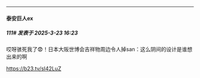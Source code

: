 ﻿
*****

####  泰安巨人ex  
##### 111#       发表于 2025-3-23 16:23

哎呀骇死我了😨！日本大阪世博会吉祥物周边令人掉san：这么阴间的设计是谁想出来的啊

https://b23.tv/sI42LuZ

